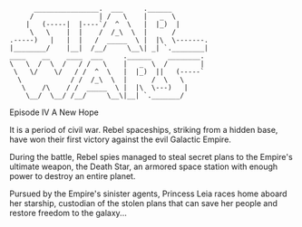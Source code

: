 ```
      ________________.  ___     .______
     /                | /   \    |   _  \
    |   (-----|  |----`/  ^  \   |  |_)  |
     \   \    |  |    /  /_\  \  |      /
.-----)   |   |  |   /  _____  \ |  |\  \-------.
|________/    |__|  /__/     \__\| _| `.________|
____    __    ____  ___     .______    ________.
\   \  /  \  /   / /   \    |   _  \  /        |
 \   \/    \/   / /  ^  \   |  |_)  ||   (-----`
  \            / /  /_\  \  |      /  \   \
   \    /\    / /  _____  \ |  |\  \---)   |
    \__/  \__/ /__/     \__\|__| `._______/

```

Episode IV
A New Hope

It is a period of civil war. Rebel spaceships,
striking from a hidden base, have won their first
victory against the evil Galactic Empire.

During the battle, Rebel spies managed to steal
secret plans to the Empire's ultimate weapon, the
Death Star, an armored space station with enough
power to destroy an entire planet.

Pursued by the Empire's sinister agents, Princess
Leia races home aboard her starship, custodian of
the stolen plans that can save her people and
restore freedom to the galaxy...
